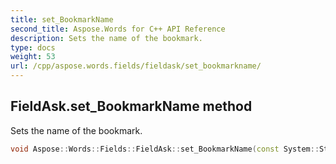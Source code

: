```yaml
---
title: set_BookmarkName
second_title: Aspose.Words for C++ API Reference
description: Sets the name of the bookmark.
type: docs
weight: 53
url: /cpp/aspose.words.fields/fieldask/set_bookmarkname/
---
```

## FieldAsk.set_BookmarkName method


Sets the name of the bookmark.

```cpp
void Aspose::Words::Fields::FieldAsk::set_BookmarkName(const System::String &value)
```

